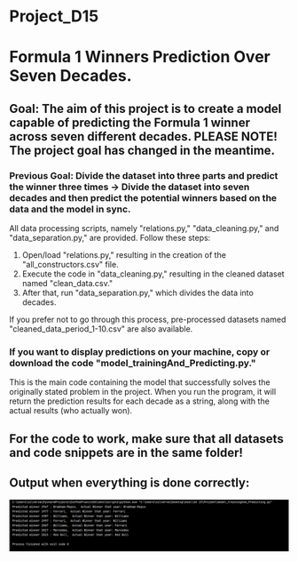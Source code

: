 # Project_D15
# Formula 1 Winners Prediction Over Seven Decades. #


## Goal: The aim of this project is to create a model capable of predicting the Formula 1 winner across seven different decades. PLEASE NOTE! The project goal has changed in the meantime. ##
### Previous Goal: Divide the dataset into three parts and predict the winner three times -> Divide the dataset into seven decades and then predict the potential winners based on the data and the model in sync. ###

All data processing scripts, namely "relations.py," "data_cleaning.py," and "data_separation.py," are provided. Follow these steps:

1. Open/load "relations.py," resulting in the creation of the "all_constructors.csv" file.
2. Execute the code in "data_cleaning.py," resulting in the cleaned dataset named "clean_data.csv."
3. After that, run "data_separation.py," which divides the data into decades.



If you prefer not to go through this process, pre-processed datasets named "cleaned_data_period_1-10.csv" are also available.

### If you want to display predictions on your machine, copy or download the code "model_trainingAnd_Predicting.py." ###

This is the main code containing the model that successfully solves the originally stated problem in the project. When you run the program, it will return the prediction results for each decade as a string, along with the actual results (who actually won).

## For the code to work, make sure that all datasets and code snippets are in the same folder! ##


## Output when everything is done correctly: ##

![Prediction](./expectedOutput.png)












